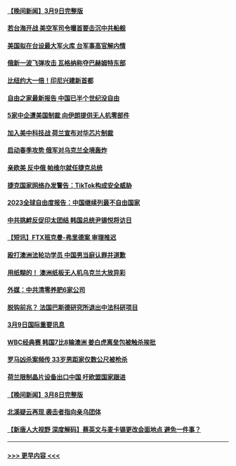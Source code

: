 #### [【晚间新闻】3月9日完整版](../pages/prog202/a103665881.md?t=03101843) 
#### [若台海开战 美空军司令曝首要击沉中共船舰](../pages/prog202/a103665886.md?t=03101843) 
#### [美国拟在台设最大军火库 台军事高官解内情](../pages/prog202/a103665876.md?t=03101843) 
#### [俄新一波飞弹攻击 瓦格纳称夺巴赫姆特东部](../pages/prog202/a103665884.md?t=03101843) 
#### [比纽约大一倍！印尼兴建新首都](../pages/prog202/a103665785.md?t=03101843) 
#### [自由之家最新报告 中国已半个世纪没自由](../pages/prog202/a103665787.md?t=03101843) 
#### [5家中企遭美国制裁 向伊朗提供无人机零部件](../pages/prog202/a103665797.md?t=03101843) 
#### [加入美中科技战 荷兰宣布对华芯片制裁](../pages/prog202/a103665780.md?t=03101843) 
#### [启动春季攻势 俄军对乌克兰全境轰炸](../pages/prog202/a103665781.md?t=03101843) 
#### [亲欧美 反中俄 帕维尔就任捷克总统](../pages/prog202/a103665782.md?t=03101843) 
#### [捷克国家网络办发警告：TikTok构成安全威胁](../pages/prog202/a103665711.md?t=03101843) 
#### [2023全球自由度报告：中国继续列最不自由国家](../pages/prog202/a103665649.md?t=03101843) 
#### [中共挑衅反促印太团结 韩国总统尹锡悦将访日](../pages/prog202/a103665623.md?t=03101843) 
#### [【短讯】FTX班克曼-弗里德案 审理推迟](../pages/prog202/a103665624.md?t=03101843) 
#### [殴打澳洲法轮功学员 中国男当庭认罪并道歉](../pages/prog202/a103665644.md?t=03101843) 
#### [用纸糊的！ 澳洲纸板无人机乌克兰大放异彩](../pages/prog202/a103665384.md?t=03101843) 
#### [外媒：中共清零养肥6家公司](../pages/prog202/a103665388.md?t=03101843) 
#### [脱钩前兆？ 法国巴斯德研究所退出中法科研项目](../pages/prog202/a103665379.md?t=03101843) 
#### [3月9日国际重要讯息](../pages/prog202/a103665393.md?t=03101843) 
#### [WBC经典赛 韩国7比8输澳洲 姜白虎离垒包被触杀挨批](../pages/prog202/a103665327.md?t=03101843) 
#### [罗马凶杀案频传 33岁男距家仅数公尺被枪杀](../pages/prog202/a103665276.md?t=03101843) 
#### [荷兰限制晶片设备出口中国 吁欧盟国家跟进](../pages/prog202/a103665202.md?t=03101843) 
#### [【晚间新闻】3月8日完整版](../pages/prog202/a103665147.md?t=03101843) 
#### [北溪疑云再现 袭击者指向亲乌团体](../pages/prog202/a103665029.md?t=03101843) 
#### [【新唐人大视野 深度解码】蔡英文与麦卡锡更改会面地点 避免一件事？](../pages/prog202/a103664974.md?t=03101843) 

----
#### [ >>> 更早内容 <<< ](../indexes/prog202-earlier.md)
